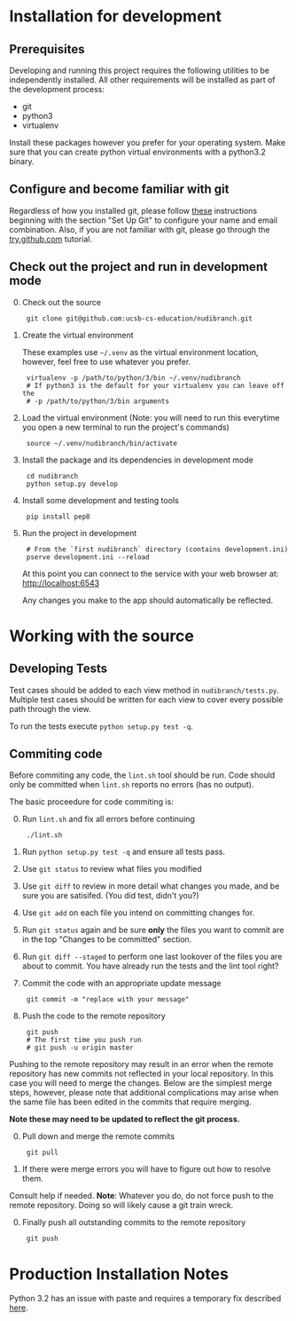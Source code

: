 # Installation for development

## Prerequisites

Developing and running this project requires the following utilities to be
independently installed. All other requirements will be installed as part of
the development process:

 * git
 * python3
 * virtualenv

Install these packages however you prefer for your operating system. Make sure
that you can create python virtual environments with a python3.2 binary.

## Configure and become familiar with git

Regardless of how you installed git, please follow
[these](https://help.github.com/articles/set-up-git#platform-all) instructions
beginning with the section "Set Up Git" to configure your name and email
combination. Also, if you are not familiar with git, please go through the
[try.github.com](http://try.github.com/) tutorial.

## Check out the project and run in development mode

0. Check out the source

        git clone git@github.com:ucsb-cs-education/nudibranch.git

0. Create the virtual environment

    These examples use `~/.venv` as the virtual environment location,
    however, feel free to use whatever you prefer.

        virtualenv -p /path/to/python/3/bin ~/.venv/nudibranch
        # If python3 is the default for your virtualenv you can leave off the
        # -p /path/to/python/3/bin arguments

0. Load the virtual environment (Note: you will need to run this everytime you
open a new terminal to run the project's commands)

        source ~/.venv/nudibranch/bin/activate

0. Install the package and its dependencies in development mode

        cd nudibranch
        python setup.py develop

0. Install some development and testing tools

        pip install pep8

0. Run the project in development

        # From the `first nudibranch` directory (contains development.ini)
        pserve development.ini --reload

    At this point you can connect to the service with your web browser at:
    [http://localhost:6543](http://localhost:6543)

    Any changes you make to the app should automatically be reflected.


# Working with the source

## Developing Tests

Test cases should be added to each view method in
`nudibranch/tests.py`. Multiple test cases should be written for each view to
cover every possible path through the view.

To run the tests execute `python setup.py test -q`.

## Commiting code

Before commiting any code, the `lint.sh` tool should be run. Code should only
be committed when `lint.sh` reports no errors (has no output).

The basic proceedure for code commiting is:

0. Run `lint.sh` and fix all errors before continuing

        ./lint.sh

0. Run `python setup.py test -q` and ensure all tests pass.

0. Use `git status` to review what files you modified

0. Use `git diff` to review in more detail what changes you made, and be
sure you are satisifed.  (You did test, didn't you?)

0. Use `git add` on each file you intend on committing changes for.

0. Run `git status` again and be sure __only__ the files you want to commit are
in the top "Changes to be committed" section.

0. Run `git diff --staged` to perform one last lookover of the files you are
about to commit. You have already run the tests and the lint tool right?


0. Commit the code with an appropriate update message

        git commit -m "replace with your message"

0. Push the code to the remote repository

        git push
        # The first time you push run
        # git push -u origin master

Pushing to the remote repository may result in an error when the remote
repository has new commits not reflected in your local repository. In this case
you will need to merge the changes.  Below are the simplest merge steps,
however, please note that additional complications may arise when the same file
has been edited in the commits that require merging.

__Note these may need to be updated to reflect the git process.__

0. Pull down and merge the remote commits

        git pull

0. If there were merge errors you will have to figure out how to resolve them.

Consult help if needed. __Note__: Whatever you do, do not force push to the
remote repository. Doing so will likely cause a git train wreck.

0. Finally push all outstanding commits to the remote repository

        git push


# Production Installation Notes

Python 3.2 has an issue with paste and requires a temporary fix described
[here](http://stackoverflow.com/a/11679842/176978).